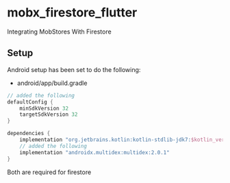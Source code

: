# mobx_firestore_flutter

Integrating MobStores With Firestore

## Setup
Android setup has been set to do the following:
- android/app/build.gradle

```groovy
// added the following
defaultConfig {
    minSdkVersion 32
    targetSdkVersion 32
}

dependencies {
    implementation "org.jetbrains.kotlin:kotlin-stdlib-jdk7:$kotlin_version"
    // added the following
    implementation "androidx.multidex:multidex:2.0.1"
}
```
Both are required for firestore
